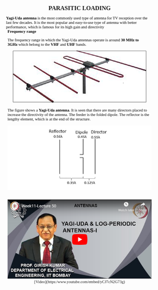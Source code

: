 <!DOCTYPE HTML PUBLIC "-//W3C//DTD HTML 4.0//EN" "http://www.w3.org/TR/REC-html40/strict.dtd">
<html><head><meta name="qrichtext" content="1" /><meta http-equiv="Content-Type" content="text/html; charset=UTF-8" /><style type="text/css">
p, li { white-space: pre-wrap; }
</style></head><body style=" font-family:'MS Shell Dlg 2'; font-size:8.25pt; font-weight:400; font-style:normal;">
<p align="center" style=" margin-top:0px; margin-bottom:0px; margin-left:0px; margin-right:0px; -qt-block-indent:0; text-indent:0px;"><span style=" font-size:12pt; font-weight:600;">PARASITIC LOADING</span></p>
<p style="-qt-paragraph-type:empty; margin-top:0px; margin-bottom:0px; margin-left:0px; margin-right:0px; -qt-block-indent:0; text-indent:0px; font-family:'Verdana,Geneva,Tahoma,Arial,Helvetica,sans-serif'; font-size:8pt; font-weight:640; color:#000000;"><br /></p>
<p style=" margin-top:0px; margin-bottom:0px; margin-left:0px; margin-right:0px; -qt-block-indent:0; text-indent:0px;"><span style=" font-family:'Verdana,Geneva,Tahoma,Arial,Helvetica,sans-serif'; font-size:8pt; font-weight:640; color:#000000;">Yagi-Uda antenna</span><span style=" font-family:'Verdana,Geneva,Tahoma,Arial,Helvetica,sans-serif'; font-size:8pt; color:#000000;"> is the most commonly used type of antenna for TV reception over the last few decades. It is the most popular and easy-to-use type of antenna with better performance, which is famous for its high gain and directivity</span></p>
<p style=" margin-top:0px; margin-bottom:11px; margin-left:4px; margin-right:4px; -qt-block-indent:0; text-indent:0px;"><span style=" font-family:'Verdana,Geneva,Tahoma,Arial,Helvetica,sans-serif'; font-size:8pt; font-weight:640; color:#000000;">Frequency range</span></p>
<p style=" margin-top:0px; margin-bottom:11px; margin-left:4px; margin-right:4px; -qt-block-indent:0; text-indent:0px;"><span style=" font-family:'Verdana,Geneva,Tahoma,Arial,Helvetica,sans-serif'; font-size:8pt; color:#000000;">The frequency range in which the Yagi-Uda antennas operate is around </span><span style=" font-family:'Verdana,Geneva,Tahoma,Arial,Helvetica,sans-serif'; font-size:8pt; font-weight:640; color:#000000;">30 MHz to 3GHz</span><span style=" font-family:'Verdana,Geneva,Tahoma,Arial,Helvetica,sans-serif'; font-size:8pt; color:#000000;"> which belong to the </span><span style=" font-family:'Verdana,Geneva,Tahoma,Arial,Helvetica,sans-serif'; font-size:8pt; font-weight:640; color:#000000;">VHF</span><span style=" font-family:'Verdana,Geneva,Tahoma,Arial,Helvetica,sans-serif'; font-size:8pt; color:#000000;"> and </span><span style=" font-family:'Verdana,Geneva,Tahoma,Arial,Helvetica,sans-serif'; font-size:8pt; font-weight:640; color:#000000;">UHF</span><span style=" font-family:'Verdana,Geneva,Tahoma,Arial,Helvetica,sans-serif'; font-size:8pt; color:#000000;"> bands.</span></p>
<p align="center" style=" margin-top:0px; margin-bottom:11px; margin-left:4px; margin-right:4px; -qt-block-indent:0; text-indent:0px;"><img src="./README_files/construction_yagi_uda_antenna.jpg" /></p>
<p style=" margin-top:0px; margin-bottom:11px; margin-left:4px; margin-right:4px; -qt-block-indent:0; text-indent:0px;"><span style=" font-family:'Verdana,Geneva,Tahoma,Arial,Helvetica,sans-serif'; font-size:8pt; color:#000000; background-color:#ffffff;">The figure shows a </span><span style=" font-family:'Verdana,Geneva,Tahoma,Arial,Helvetica,sans-serif'; font-size:8pt; font-weight:640; color:#000000; background-color:#ffffff;">Yagi-Uda antenna</span><span style=" font-family:'Verdana,Geneva,Tahoma,Arial,Helvetica,sans-serif'; font-size:8pt; color:#000000; background-color:#ffffff;">. It is seen that there are many directors placed to increase the directivity of the antenna. The feeder is the folded dipole. The reflector is the lengthy element, which is at the end of the structure.</span></p>
<p align="center" style=" margin-top:0px; margin-bottom:11px; margin-left:4px; margin-right:4px; -qt-block-indent:0; text-indent:0px;"><img src="./README_files/designing.png" /><span style=" font-size:8pt;"> </span></p>
<p align="center" style=" margin-top:0px; margin-bottom:0px; margin-left:4px; margin-right:4px; -qt-block-indent:0; text-indent:0px;"><span style=" font-size:8pt;">                                </span><img src="./README_files/video.png" /><span style=" font-size:8pt;">                 </span></p>
<p align="center" style=" margin-top:0px; margin-bottom:11px; margin-left:4px; margin-right:4px; -qt-block-indent:0; text-indent:0px;"><span style=" font-size:8pt;">[Video](https:/www.youtube.com/embed/yCJ7cN2G73g)</span></p>
<p align="center" style="-qt-paragraph-type:empty; margin-top:0px; margin-bottom:11px; margin-left:4px; margin-right:4px; -qt-block-indent:0; text-indent:0px; font-size:8pt;"><br /></p></body></html>